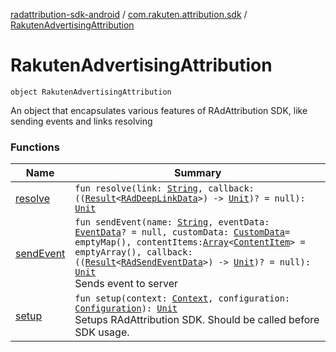 [radattribution-sdk-android](../../index.md) / [com.rakuten.attribution.sdk](../index.md) / [RakutenAdvertisingAttribution](./index.md)

# RakutenAdvertisingAttribution

`object RakutenAdvertisingAttribution`

An object that encapsulates various features of RAdAttribution SDK,
like sending events and links resolving

### Functions

| Name | Summary |
|---|---|
| [resolve](resolve.md) | `fun resolve(link: `[`String`](https://kotlinlang.org/api/latest/jvm/stdlib/kotlin/-string/index.html)`, callback: ((`[`Result`](../-result/index.md)`<`[`RAdDeepLinkData`](../-r-ad-deep-link-data/index.md)`>) -> `[`Unit`](https://kotlinlang.org/api/latest/jvm/stdlib/kotlin/-unit/index.html)`)? = null): `[`Unit`](https://kotlinlang.org/api/latest/jvm/stdlib/kotlin/-unit/index.html) |
| [sendEvent](send-event.md) | `fun sendEvent(name: `[`String`](https://kotlinlang.org/api/latest/jvm/stdlib/kotlin/-string/index.html)`, eventData: `[`EventData`](../-event-data/index.md)`? = null, customData: `[`CustomData`](../-custom-data.md)` = emptyMap(), contentItems: `[`Array`](https://kotlinlang.org/api/latest/jvm/stdlib/kotlin/-array/index.html)`<`[`ContentItem`](../-content-item/index.md)`> = emptyArray(), callback: ((`[`Result`](../-result/index.md)`<`[`RAdSendEventData`](../-r-ad-send-event-data/index.md)`>) -> `[`Unit`](https://kotlinlang.org/api/latest/jvm/stdlib/kotlin/-unit/index.html)`)? = null): `[`Unit`](https://kotlinlang.org/api/latest/jvm/stdlib/kotlin/-unit/index.html)<br>Sends event to server |
| [setup](setup.md) | `fun setup(context: `[`Context`](https://developer.android.com/reference/android/content/Context.html)`, configuration: `[`Configuration`](../-configuration/index.md)`): `[`Unit`](https://kotlinlang.org/api/latest/jvm/stdlib/kotlin/-unit/index.html)<br>Setups RAdAttribution SDK. Should be called before SDK usage. |
